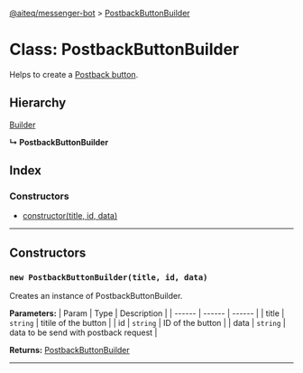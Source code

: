 [@aiteq/messenger-bot](../README.md) > [PostbackButtonBuilder](../classes/postbackbuttonbuilder.md)

# Class: PostbackButtonBuilder

Helps to create a [Postback button](https://developers.facebook.com/docs/messenger-platform/send-api-reference/postback-button).

## Hierarchy

[Builder](builder.md)

**↳ PostbackButtonBuilder**

## Index

### Constructors

* [constructor(title, id, data)](postbackbuttonbuilder.md#constructor)

---

## Constructors

<a id="constructor"></a>
### `new PostbackButtonBuilder(title, id, data)`

Creates an instance of PostbackButtonBuilder.

**Parameters:**
| Param | Type | Description |
| ------ | ------ | ------ |
| title | `string`   | titile of the button |
| id | `string`   | ID of the button |
| data | `string`   | data to be send with postback request |

**Returns:** [PostbackButtonBuilder](postbackbuttonbuilder.md)

---
